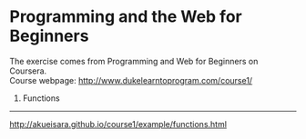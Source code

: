 Programming and the Web for Beginners
===================================
The exercise comes from Programming and Web for Beginners on Coursera. </br>
Course webpage: <a href="http://www.dukelearntoprogram.com/course1/" target="_blank">http://www.dukelearntoprogram.com/course1/</a>

1. Functions
-----------------------------------
http://akueisara.github.io/course1/example/functions.html

